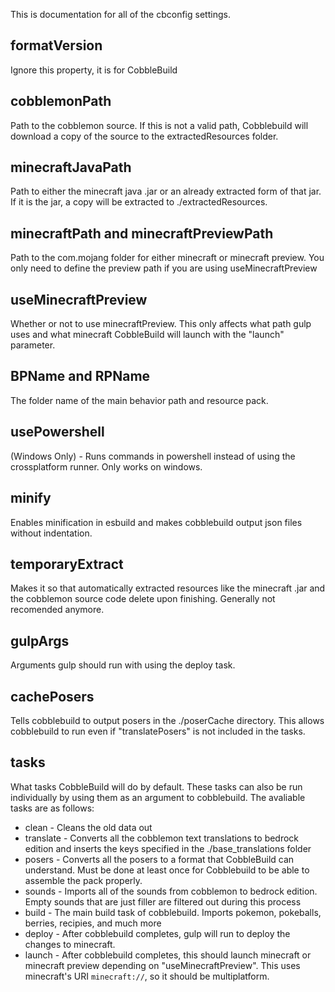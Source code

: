 This is documentation for all of the cbconfig settings.

## formatVersion
Ignore this property, it is for CobbleBuild

## cobblemonPath
Path to the cobblemon source. If this is not a valid path, Cobblebuild will download a copy of the source to the extractedResources folder.

## minecraftJavaPath
Path to either the minecraft java .jar or an already extracted form of that jar. If it is the jar, a copy will be extracted to ./extractedResources.

## minecraftPath and minecraftPreviewPath
Path to the com.mojang folder for either minecraft or minecraft preview. You only need to define the preview path if you are using useMinecraftPreview

## useMinecraftPreview
Whether or not to use minecraftPreview. This only affects what path gulp uses and what minecraft CobbleBuild will launch with the "launch" parameter.

## BPName and RPName
The folder name of the main behavior path and resource pack.

## usePowershell
(Windows Only) - Runs commands in powershell instead of using the crossplatform runner. Only works on windows.

## minify
Enables minification in esbuild and makes cobblebuild output json files without indentation.

## temporaryExtract
Makes it so that automatically extracted resources like the minecraft .jar and the cobblemon source code delete upon finishing. Generally not recomended anymore.

## gulpArgs
Arguments gulp should run with using the deploy task.

## cachePosers
Tells cobblebuild to output posers in the ./poserCache directory. This allows cobblebuild to run even if "translatePosers" is not included in the tasks.

## tasks
What tasks CobbleBuild will do by default. These tasks can also be run individually by using them as an argument to cobblebuild.
The avaliable tasks are as follows:
- clean - Cleans the old data out
- translate - Converts all the cobblemon text translations to bedrock edition and inserts the keys specified in the ./base_translations folder
- posers - Converts all the posers to a format that CobbleBuild can understand. Must be done at least once for Cobblebuild to be able to assemble the pack properly.
- sounds - Imports all of the sounds from cobblemon to bedrock edition. Empty sounds that are just filler are filtered out during this process
- build - The main build task of cobblebuild. Imports pokemon, pokeballs, berries, recipies, and much more
- deploy - After cobblebuild completes, gulp will run to deploy the changes to minecraft.
- launch - After cobblebuild completes, this should launch minecraft or minecraft preview depending on "useMinecraftPreview". This uses minecraft's URI `minecraft://`, so it should be multiplatform.
